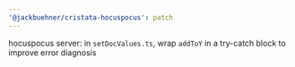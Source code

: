 ```yaml
---
'@jackbuehner/cristata-hocuspocus': patch
---
```


hocuspocus server: in `setDocValues.ts`, wrap `addToY` in a try-catch block to improve error diagnosis
